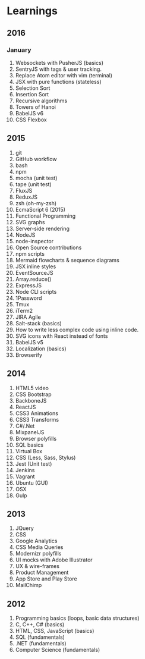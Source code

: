 # Learnings

## 2016

### January

1. Websockets with PusherJS (basics)
1. SentryJS with tags & user tracking.
1. Replace Atom editor with vim (terminal)
1. JSX with pure functions (stateless)
1. Selection Sort
1. Insertion Sort
1. Recursive algorithms
1. Towers of Hanoi
1. BabelJS v6
1. CSS Flexbox

## 2015

1. git
1. GitHub workflow
1. bash
1. npm
1. mocha (unit test)
1. tape (unit test)
1. FluxJS
1. ReduxJS
1. zsh (oh-my-zsh)
1. EcmaScript 6 (2015)
1. Functional Programming
1. SVG graphs
1. Server-side rendering
1. NodeJS
1. node-inspector
1. Open Source contributions
1. npm scripts
1. Mermaid flowcharts & sequence diagrams
1. JSX inline styles
1. EventSourceJS
1. Array.reduce()
1. ExpressJS
1. Node CLI scripts
1. 1Password
1. Tmux
1. iTerm2
1. JIRA Agile
1. Salt-stack (basics)
1. How to write less complex code using inline code.
1. SVG icons with React instead of fonts
1. BabelJS v5
1. Localization (basics)
1. Browserify

## 2014

1. HTML5 video
1. CSS Bootstrap
1. BackboneJS
1. ReactJS
1. CSS3 Animations
1. CSS3 Transforms
1. C#/.Net
1. MixpanelJS
1. Browser polyfills
1. SQL basics
1. Virtual Box
1. CSS (Less, Sass, Stylus)
1. Jest (Unit test)
1. Jenkins
1. Vagrant
1. Ubuntu (GUI)
1. OSX
1. Gulp

## 2013

1. JQuery
1. CSS
1. Google Analytics
1. CSS Media Queries
1. Modernizr polyfills
1. UI mocks with Adobe Illustrator
1. UX & wire-frames 
1. Product Management
1. App Store and Play Store 
1. MailChimp

## 2012

1. Programming basics (loops, basic data structures)
1. C, C++, C# (basics)
1. HTML, CSS, JavaScript (basics)
1. SQL (fundamentals)
1. .NET (fundamentals)
1. Computer Science (fundamentals)